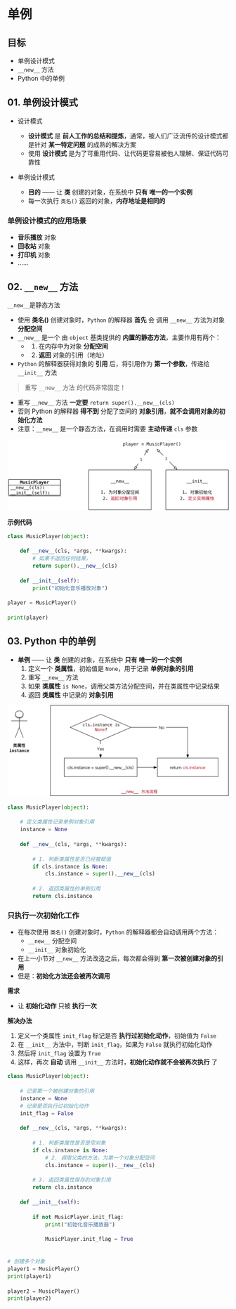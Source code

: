 # 单例

## 目标

* 单例设计模式
* `__new__` 方法
* Python 中的单例

## 01. 单例设计模式

* 设计模式
    * **设计模式** 是 **前人工作的总结和提炼**，通常，被人们广泛流传的设计模式都是针对 **某一特定问题** 的成熟的解决方案
    * 使用 **设计模式** 是为了可重用代码、让代码更容易被他人理解、保证代码可靠性

* 单例设计模式
    * **目的** —— 让 **类** 创建的对象，在系统中 **只有** **唯一的一个实例**
    * 每一次执行 `类名()` 返回的对象，**内存地址是相同的**

### 单例设计模式的应用场景

* **音乐播放** 对象
* **回收站** 对象
* **打印机** 对象
* ……

## 02. `__new__` 方法

`__new__`是静态方法

* 使用 **类名()** 创建对象时，`Python` 的解释器 **首先** 会 调用 `__new__` 方法为对象 **分配空间**
* `__new__` 是一个 由 `object` 基类提供的 **内置的静态方法**，主要作用有两个：
    * 1) 在内存中为对象 **分配空间**
    * 2) **返回** 对象的引用（地址）
* `Python` 的解释器获得对象的 **引用** 后，将引用作为 **第一个参数**，传递给 `__init__` 方法

> 重写 `__new__` 方法 的代码非常固定！

* 重写 `__new__` 方法 **一定要** `return super().__new__(cls)` 
* 否则 Python 的解释器 **得不到** 分配了空间的 **对象引用**，**就不会调用对象的初始化方法**
* 注意：`__new__` 是一个静态方法，在调用时需要 **主动传递** `cls` 参数

![022_对象分配空间和初始化-w838](media/15016413216376/022_%E5%AF%B9%E8%B1%A1%E5%88%86%E9%85%8D%E7%A9%BA%E9%97%B4%E5%92%8C%E5%88%9D%E5%A7%8B%E5%8C%96.png)

**示例代码**

```python
class MusicPlayer(object):

    def __new__(cls, *args, **kwargs):
        # 如果不返回任何结果，
        return super().__new__(cls)

    def __init__(self):
        print("初始化音乐播放对象")

player = MusicPlayer()

print(player)

```

## 03. Python 中的单例

* **单例** —— 让 **类** 创建的对象，在系统中 **只有** **唯一的一个实例**
    1. 定义一个 **类属性**，初始值是 `None`，用于记录 **单例对象的引用**
    2. 重写 `__new__` 方法
    3. 如果 **类属性** `is None`，调用父类方法分配空间，并在类属性中记录结果
    4. 返回 **类属性** 中记录的 **对象引用**

![023_单例流程-w893](media/15016413216376/023_%E5%8D%95%E4%BE%8B%E6%B5%81%E7%A8%8B.png)


```python
class MusicPlayer(object):

    # 定义类属性记录单例对象引用
    instance = None

    def __new__(cls, *args, **kwargs):

        # 1. 判断类属性是否已经被赋值
        if cls.instance is None:
            cls.instance = super().__new__(cls)

        # 2. 返回类属性的单例引用
        return cls.instance

```

### 只执行一次初始化工作

* 在每次使用 `类名()` 创建对象时，`Python` 的解释器都会自动调用两个方法：
    * `__new__` 分配空间
    * `__init__` 对象初始化
* 在上一小节对 `__new__` 方法改造之后，每次都会得到 **第一次被创建对象的引用**
* 但是：**初始化方法还会被再次调用**

**需求**

* 让 **初始化动作** 只被 **执行一次**

**解决办法**

1. 定义一个类属性 `init_flag` 标记是否 **执行过初始化动作**，初始值为 `False`
2. 在 `__init__` 方法中，判断 `init_flag`，如果为 `False` 就执行初始化动作
3. 然后将 `init_flag` 设置为 `True`
4. 这样，再次 **自动** 调用 `__init__` 方法时，**初始化动作就不会被再次执行** 了

```python
class MusicPlayer(object):

    # 记录第一个被创建对象的引用
    instance = None
    # 记录是否执行过初始化动作
    init_flag = False

    def __new__(cls, *args, **kwargs):

        # 1. 判断类属性是否是空对象
        if cls.instance is None:
        	# 2. 调用父类的方法，为第一个对象分配空间
            cls.instance = super().__new__(cls)

        # 3. 返回类属性保存的对象引用
        return cls.instance

    def __init__(self):

        if not MusicPlayer.init_flag:
            print("初始化音乐播放器")

            MusicPlayer.init_flag = True


# 创建多个对象
player1 = MusicPlayer()
print(player1)

player2 = MusicPlayer()
print(player2)

```

